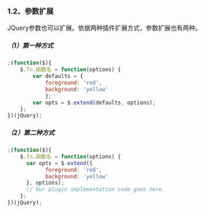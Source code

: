 ### 1.2、参数扩展

JQuery参数也可以扩展。依据两种插件扩展方式，参数扩展也有两种。

##### （1）第一种方式

```js
;(function($){
    $.fn.函数名 = function(options) {  
        var defaults = {  
            foreground: 'red',  
            background: 'yellow'  
            };  
        var opts = $.extend(defaults, options);
    };
})(jQuery);
```

##### （2）第二种方式

```js
;(function($){
    $.fn.函数名 = function(options) {  
      var opts = $.extend({  
            foreground: 'red',  
            background: 'yellow'  
      }, options);  
      // Our plugin implementation code goes here.  
    };
})(jQuery);
```



